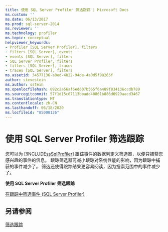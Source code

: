 ```yaml
---
title: 使用 SQL Server Profiler 筛选跟踪 | Microsoft Docs
ms.custom: ''
ms.date: 06/13/2017
ms.prod: sql-server-2014
ms.reviewer: ''
ms.technology: profiler
ms.topic: conceptual
helpviewer_keywords:
- Profiler [SQL Server Profiler], filters
- filters [SQL Server], events
- events [SQL Server], filters
- SQL Server Profiler, filters
- filters [SQL Server], traces
- traces [SQL Server], filters
ms.assetid: 34577136-a0ed-4822-94de-4a0d5f98265f
author: stevestein
ms.author: sstein
ms.openlocfilehash: 092c2a56af6ed607b565f6a489f834136ccdb789
ms.sourcegitcommit: 57f1d15c67113bbadd40861b886d6929aacd3467
ms.translationtype: MT
ms.contentlocale: zh-CN
ms.lasthandoff: 06/18/2020
ms.locfileid: "85000126"
---
```

# <a name="filter-traces-with-sql-server-profiler"></a>使用 SQL Server Profiler 筛选跟踪
  您可以为 [!INCLUDE[ssSqlProfiler](../../includes/sssqlprofiler-md.md)] 跟踪事件的数据列定义筛选器，以便只捕获您感兴趣的事件的信息。 跟踪筛选器可减小跟踪对系统性能的影响，因为跟踪中捕获的事件减少了。 筛选还使得跟踪结果更容易阅读，因为搜索范围中的事件减少了。  
  
 **使用 SQL Server Profiler 筛选跟踪**  
  
 [在跟踪中筛选事件 (SQL Server Profiler)](filter-events-in-a-trace-sql-server-profiler.md)  
  
## <a name="see-also"></a>另请参阅  
 [筛选跟踪](../../relational-databases/sql-trace/filter-a-trace.md)  
  
  
